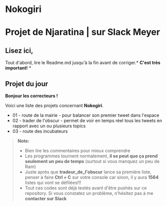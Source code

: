 # Nokogiri

# Projet de Njaratina | sur Slack **Meyer** 

## Lisez ici,
Tout d'abord, lire le Readme.md jusqu'à la fin avant de corriger.* **C'est très important!** *

## Projet du jour 
**Bonjour les correcteurs !**

Voici une liste des projets concernant **Nokogiri**.

- 01 - route de la mairie - pour balancer son premier tweet dans l'espace
- 02 - trader de l'obscur - permet de voir en temps réel tous les tweets en rapport avec un ou plusieurs topics
- 03 - route des incubateurs


> **Note:**
>- Bien lire les commentaires pour mieux comprendre
>- Les programmes tournent normalement, **il se peut que ça prend seulement un peu de temps** (surtout si vous manquez un peu de Ram) 
>- Juste après que **tradeur_de_l'obscur** lance sa première liste, penser à faire **Ctrl + C** sur votre console car sinon, il y aura **1564** listes qui vont se défilées!!!
>- Tout ces codes sont déjà testés avant d'être pushés sur ce repository. Si vous constatez un problème, n'hésitez pas à me **contacter sur Slack** 
